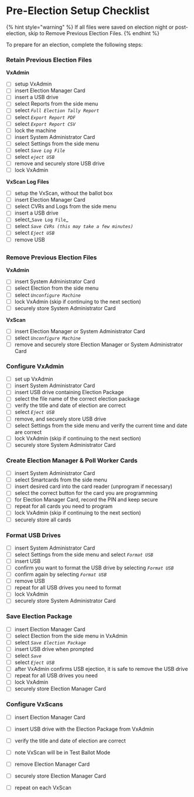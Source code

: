 # Pre-Election Setup Checklist

{% hint style="warning" %}
If all files were saved on election night or post-election, skip to Remove Previous Election Files.
{% endhint %}

To prepare for an election, complete the following steps:

### Retain Previous Election Files

&#x20; **VxAdmin**

* [ ] setup VxAdmin
* [ ] insert Election Manager Card
* [ ] insert a USB drive
* [ ] select Reports from the side menu&#x20;
* [ ] select _`Full Election Tally Report`_
* [ ] select _`Export Report PDF`_
* [ ] select _`Export Report CSV`_
* [ ] lock the machine
* [ ] insert System Administrator Card
* [ ] select Settings from the side menu&#x20;
* [ ] select _`Save Log File`_
* [ ] select _`eject USB`_
* [ ] remove and securely store USB drive
* [ ] lock VxAdmin

&#x20;  **VxScan Log Files**

* [ ] setup the VxScan, without the ballot box
* [ ] insert Election Manager Card
* [ ] select CVRs and Logs from the side menu
* [ ] insert a USB drive
* [ ] select_`Save Log File`_
* [ ] select _`Save CVRs (this may take a few minutes)`_
* [ ] select _`Eject USB`_
* [ ] remove USB

##

### **Remove Previous Election Files**

&#x20;  **VxAdmin**

* [ ] insert System Administrator Card
* [ ] select Election from the side menu
* [ ] select _`Unconfigure Machine`_
* [ ] lock VxAdmin (skip if continuing to the next section)
* [ ] securely store System Administrator Card

&#x20;  **VxScan**

* [ ] insert Election Manager or System Administrator Card
* [ ] select _`Unconfigure Machine`_
* [ ] remove and securely store Election Manager or System Administrator Card

### Configure VxAdmin

* [ ] set up VxAdmin
* [ ] insert System Administrator Card
* [ ] insert USB drive containing Election Package
* [ ] select the file name of the correct election package
* [ ] verify the title and date of election are correct
* [ ] select _`Eject USB`_
* [ ] remove, and securely store USB drive
* [ ] select Settings from the side menu and verify the current time and date are correct&#x20;
* [ ] lock VxAdmin (skip if continuing to the next section)
* [ ] securely store System Administrator Card

### Create Election Manager & Poll Worker Cards

* [ ] insert System Administrator Card
* [ ] select Smartcards from the side menu
* [ ] insert desired card into the card reader (unprogram if necessary)
* [ ] select the correct button for the card you are programming
* [ ] for Election Manager Card, record the PIN and keep secure&#x20;
* [ ] repeat for all cards you need to program
* [ ] lock VxAdmin (skip if continuing to the next section)
* [ ] securely store all cards

### Format USB Drives

* [ ] insert System Administrator Card
* [ ] select Settings from the side menu and select _`Format USB`_
* [ ] insert USB
* [ ] confirm you want to format the USB drive by selecting _`Format USB`_
* [ ] confirm again by selecting _`Format USB`_
* [ ] remove USB
* [ ] repeat for all USB drives you need to format
* [ ] lock VxAdmin
* [ ] securely store System Administrator Card

### Save Election Package

* [ ] insert Election Manager Card
* [ ] select Election from the side menu in VxAdmin
* [ ] select _`Save Election Package`_&#x20;
* [ ] insert USB drive when prompted
* [ ] select _`Save`_
* [ ] select _`Eject USB`_
* [ ] after VxAdmin confirms USB ejection, it is safe to remove the USB drive
* [ ] repeat for all USB drives you need
* [ ] lock VxAdmin
* [ ] securely store Election Manager Card

### Configure VxScans

* [ ] insert Election Manager Card
* [ ] insert USB drive with the Election Package from VxAdmin
* [ ] verify the title and date of election are correct
* [ ] note VxScan will be in Test Ballot Mode
* [ ] remove Election Manager Card
* [ ] securely store Election Manager Card
* [ ] repeat on each VxScan

